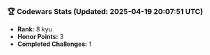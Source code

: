 ### 🏆 Codewars Stats (Updated: 2025-04-19 20:07:51 UTC)

- **Rank:** 8 kyu
- **Honor Points:** 3
- **Completed Challenges:** 1
